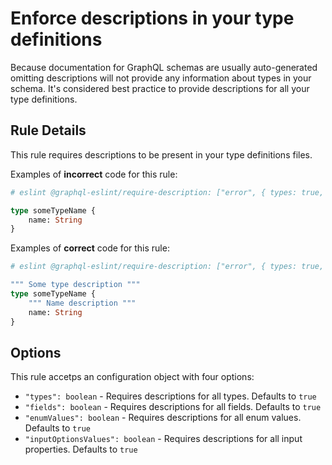 # Enforce descriptions in your type definitions

Because documentation for GraphQL schemas are usually auto-generated omitting descriptions will not provide any information about types in your schema. It's considered best practice to provide descriptions for all your type definitions.

## Rule Details

This rule requires descriptions to be present in your type definitions files.

Examples of **incorrect** code for this rule:

```graphql
# eslint @graphql-eslint/require-description: ["error", { types: true, fields: true }]

type someTypeName {
    name: String
}
```

Examples of **correct** code for this rule:

```graphql
# eslint @graphql-eslint/require-description: ["error", { types: true, fields: true }]

""" Some type description """
type someTypeName {
    """ Name description """
    name: String
}
```

## Options

This rule accetps an configuration object with four options:
* `"types": boolean` - Requires descriptions for all types. Defaults to `true`
* `"fields": boolean` - Requires descriptions for all fields. Defaults to `true`
* `"enumValues": boolean` - Requires descriptions for all enum values. Defaults to `true`
* `"inputOptionsValues": boolean` - Requires descriptions for all input properties. Defaults to `true`